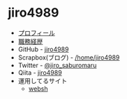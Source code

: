 # jiro4989

* [プロフィール](https://scrapbox.io/jiro4989/jiro4989)
* [職務経歴](https://scrapbox.io/jiro4989/%E8%81%B7%E5%8B%99%E7%B5%8C%E6%AD%B4)
* GitHub - [jiro4989](https://github.com/jiro4989)
* Scrapbox(ブログ) - [/home/jiro4989](https://scrapbox.io/jiro4989/)
* Twitter - [@jiro\_saburomaru](https://twitter.com/jiro_saburomaru)
* Qiita - [jiro4989](https://qiita.com/jiro4989)
* 運用してるサイト
  * [websh](https://websh.jiro4989.com/)
